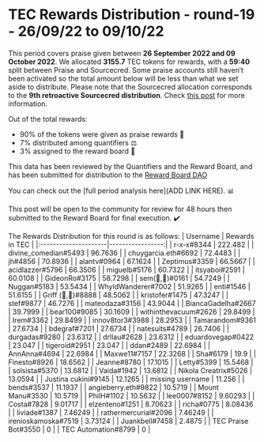 
# TEC Rewards Distribution - round-19  - 26/09/22 to 09/10/22
This period covers praise given between **26 September 2022 and 09 October 2022**. We allocated **3155.7** TEC tokens for rewards, with a **59:40** split between Praise and Sourcecred. Some praise accounts still haven’t been activated so the total amount below will be less than what we set aside to distribute. Please note that the Sourcecred allocation corresponds to the **9th retroactive Sourcecred distribution**.  Check [this post](https://forum.tecommons.org/t/tec-rewards-distribution-june-2022-pt-1/1107/3?u=0xnuggan) for more information.

Out of the total rewards:

* 90% of the tokens were given as praise rewards :pray:
* 7% distributed among quantifiers :balance_scale:
* 3% assigned to the reward board :memo:

This data has been reviewed by the Quantifiers and the Reward Board, and has been submitted for distribution to the [Reward Board DAO](https://xdai.aragon.blossom.software/#/rewardboardtec/)


You can check out the [full period analysis here](ADD LINK HERE). :bar_chart:

This post will be open to the community for review for 48 hours then submitted to the Reward Board for final execution. :heavy_check_mark:

The Rewards Distribution for this round is as follows:
| Username             |   Rewards in TEC |
|:---------------------|-----------------:|
| r-x-x#8344           |        222.482   |
| divine_comedian#5493 |         96.7636  |
| chuygarcia.eth#6692  |         72.4483  |
| jh#4856              |         70.8936  |
| alantv#0964          |         67.1624  |
| Zeptimus#3359        |         66.5667  |
| acidlazzer#5796      |         66.3506  |
| miguelb#5176         |         60.7322  |
| itsyaboi#2591        |         60.0108  |
| GideonRo#3175        |         58.7298  |
| sem(🌸,🐝)#0161      |         54.7249  |
| Nuggan#5183          |         53.5434  |
| WhyldWanderer#7002   |         51.9265  |
| enti#1546            |         51.6155  |
| Griff (💜,💜)#8888   |         48.5062  |
| kristofer#1475       |         47.3247  |
| stef#9877            |         46.7276  |
| mateodaza#3156       |         43.9044  |
| BiancaGadelha#2667   |         39.7999  |
| bear100#9085         |         30.1609  |
| withinthevacuum#2626 |         29.8499  |
| Irem#3362            |         29.8499  |
| innov8tor3#3988      |         28.2953  |
| Tamarandom#9361      |         27.6734  |
| bdegraf#7201         |         27.6734  |
| natesuits#4789       |         26.7406  |
| durgadas#9280        |         23.6312  |
| drllau#2628          |         23.6312  |
| eduardovegap#0422    |         23.047   |
| tigeroid#2951        |         23.047   |
| ddan#2489            |         22.6984  |
| AnnAnna#4694         |         22.6984  |
| Maxwe11#7157         |         22.3268  |
| Sha#6179             |         19.9     |
| Finesto#8926         |         18.6562  |
| Jeanne#8780          |         17.1015  |
| Letty#5399           |         15.5468  |
| solsista#5370        |         13.6812  |
| Vaida#1942           |         13.6812  |
| Nikola Creatrix#5026 |         13.0594  |
| Justina cukini#9145  |         12.1265  |
| missing username     |         11.256   |
| bends#3537           |         11.1937  |
| angieberry.eth#9822  |         10.5719  |
| Mount Manu#3530      |         10.5719  |
| PhilH#1102           |         10.5632  |
| lee0007#8152         |          9.60293 |
| Costa#7828           |          9.01717 |
| elzenteno#1251       |          8.70623 |
| richa#0775           |          8.08436 |
| liviade#1387         |          7.46249 |
| rathermercurial#2096 |          7.46249 |
| irenioskamoska#7519  |          3.73124 |
| Juankbell#7458       |          2.4875  |
| TEC Praise Bot#3550  |          0       |
| TEC Automation#8799  |          0       |
